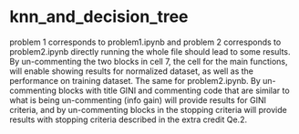 # knn_and_decision_tree
problem 1 corresponds to problem1.ipynb and problem 2 corresponds to problem2.ipynb
directly running the whole file should lead to some results. 
By un-commenting the two blocks in cell 7, the cell for the main functions, will enable 
showing results for normalized dataset, as well as the performance on training dataset. 
The same for problem2.ipynb. By un-commenting blocks with title GINI and commenting 
code that are similar to what is being un-commenting (info gain) will provide results
for GINI criteria, and by un-commenting blocks in the stopping criteria will provide results
with stopping criteria described in the extra credit Qe.2.